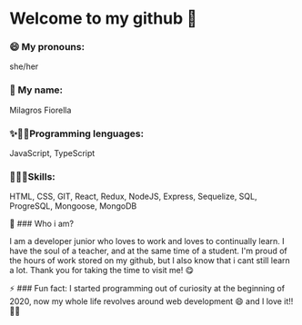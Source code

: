 # Welcome to my github 👋

### 😄 My pronouns: 
she/her

### 💖 My name:
Milagros Fiorella

### ✨👩‍🎓Programming lenguages:
 JavaScript, TypeScript

### 👩🏾‍💻Skills:
HTML,
CSS,
GIT,
React,
Redux,
NodeJS,
Express, 
Sequelize,
SQL, 
ProgreSQL,
Mongoose,
MongoDB

💬 ### Who i am?

I am a developer junior who loves to work and loves to continually learn.
I have the soul of a teacher, and at the same time of a student.
I'm proud of the hours of work stored on my github, but I also know that i cant still learn a lot. Thank you for taking the time to visit me!   😋


⚡ ### Fun fact:
I started programming out of curiosity at the beginning of 2020, now my whole life revolves around web development 😄 
and I love it!! 💓💗




<!--
**mflec/mflec** is a ✨ _special_ ✨ repository because its `README.md` (this file) appears on your GitHub profile.

Here are some ideas to get you started:

- 🔭 I’m currently working on ...
- 🌱 I’m currently learning ...
- 👯 I’m looking to collaborate on ...
- 🤔 I’m looking for help with ...
- 💬 Ask me about ...
- 📫 How to reach me: ...

- ⚡ Fun fact: ...
-->
